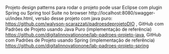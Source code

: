 Projeto design patterns para rodar o projeto pode usar Eclipse com plugin Spring ou Spring tool Suite no browser http://localhost:8080/swagger-ui/index.html, versão desse projeto com java puro: https://github.com/walyson-scarazzati/padroesdeprojetoDIO , GitHub com Padrões de Projeto usando Java Puro (implementação de referência) https://github.com/digitalinnovationone/lab-padroes-projeto-java, GitHub com Padrões de Projeto usando Spring (implementação de referência) https://github.com/digitalinnovationone/lab-padroes-projeto-spring
